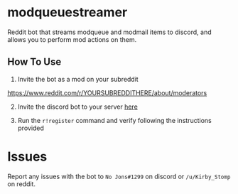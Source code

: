 # modqueuestreamer
Reddit bot that streams modqueue and modmail items to discord, and allows you to perform mod actions on them.

## How To Use
1. Invite the bot as a mod on your subreddit
  
  https://www.reddit.com/r/YOURSUBREDDITHERE/about/moderators

2. Invite the discord bot to your server [here](https://discord.com/api/oauth2/authorize?client_id=767842408758771742&permissions=51200&scope=bot)

3. Run the `r!register` command and verify following the instructions provided

# Issues
Report any issues with the bot to `No Jons#1299` on discord or `/u/Kirby_Stomp` on reddit.
